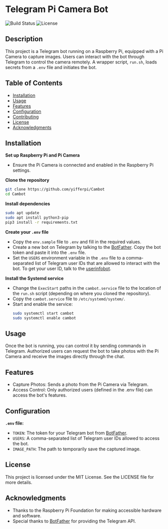 # Telegram Pi Camera Bot
![Build Status](https://img.shields.io/badge/build-passing-brightgreen)
![License](https://img.shields.io/badge/license-MIT-blue)

## Description
This project is a Telegram bot running on a Raspberry Pi, equipped with a Pi Camera to capture images. Users can interact with the bot through Telegram to control the camera remotely. A wrapper script, `run.sh`, loads secrets from a `.env` file and initiates the bot.


## Table of Contents
- [Installation](#installation)
- [Usage](#usage)
- [Features](#features)
- [Configuration](#configuration)
- [Contributing](#contributing)
- [License](#license)
- [Acknowledgments](#acknowledgments)

## Installation

**Set up Raspberry Pi and Pi Camera**  

- Ensure the Pi Camera is connected and enabled in the Raspberry Pi settings.

**Clone the repository**  

```bash
git clone https://github.com/yifferpi/Cambot
cd Cambot
```

**Install dependencies**  

```bash
sudo apt update
sudo apt install python3-pip
pip3 install -r requirements.txt
```

**Create your `.env` file** 
  
- Copy the `env.sample` file to `.env` and fill in the required values.
- Create a new bot on Telegram by talking to the [BotFather](https://t.me/botfather). Copy the bot token and paste it into the `.env` file.
- Set the `USERS` environment variable in the `.env` file to a comma-separated list of Telegram user IDs that are allowed to interact with the bot. To get your user ID, talk to the [userinfobot](https://t.me/userinfobot).

**Install the Systemd service**

- Change the `ExecStart` paths in the `cambot.service` file to the location of the `run.sh` script (depending on where you cloned the repository).
- Copy the `cambot.service` file to `/etc/systemd/system/`.
- Start and enable the service:
  ```bash
  sudo systemctl start cambot
  sudo systemctl enable cambot
  ```

## Usage

Once the bot is running, you can control it by sending commands in Telegram. Authorized users can request the bot to take photos with the Pi Camera and receive the images directly through the chat.

## Features

- Capture Photos: Sends a photo from the Pi Camera via Telegram.
- Access Control: Only authorized users (defined in the .env file) can access the bot's features.

## Configuration

**`.env` file:**

- `TOKEN`: The token for your Telegram bot from [BotFather](https://t.me/botfather).
- `USERS`: A comma-separated list of Telegram user IDs allowed to access the bot.
- `IMAGE_PATH`: The path to temporarily save the captured image.


## License

This project is licensed under the MIT License. See the LICENSE file for more details.

## Acknowledgments

- Thanks to the Raspberry Pi Foundation for making accessible hardware and software.
- Special thanks to [BotFather](https://t.me/botfather) for providing the Telegram API.